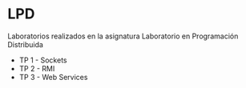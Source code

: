 # LPD
Laboratorios realizados en la asignatura Laboratorio en Programación Distribuida
* TP 1 - Sockets
* TP 2 - RMI 
* TP 3 - Web Services
